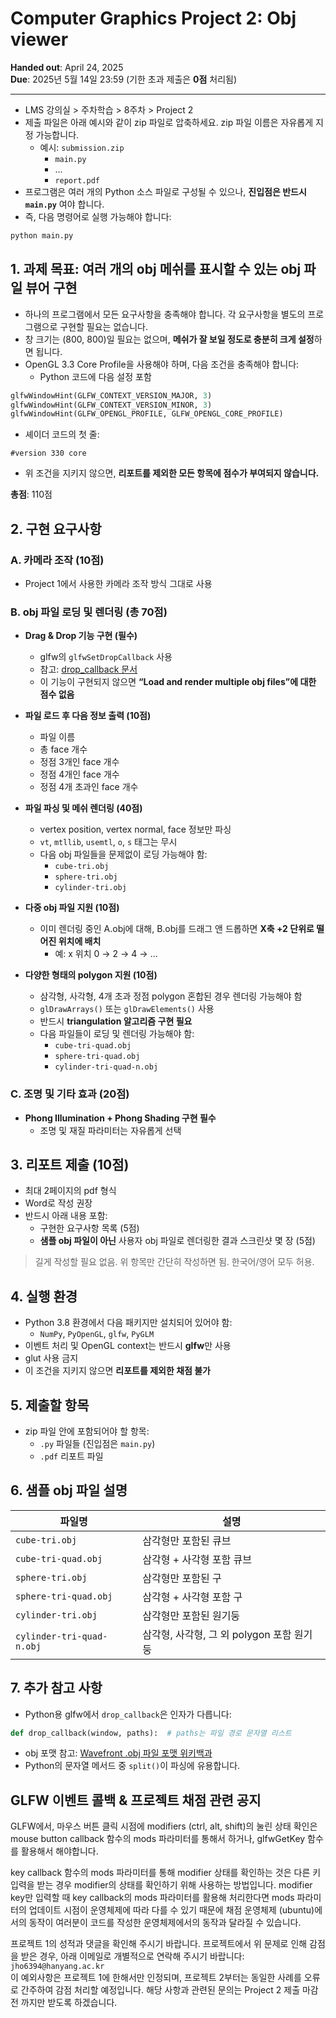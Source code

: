 # Computer Graphics Project 2: Obj viewer

**Handed out**: April 24, 2025  
**Due**: 2025년 5월 14일 23:59 (기한 초과 제출은 **0점** 처리됨)

---

- LMS 강의실 > 주차학습 > 8주차 > Project 2
- 제출 파일은 아래 예시와 같이 zip 파일로 압축하세요. zip 파일 이름은 자유롭게 지정 가능합니다.
  - 예시: `submission.zip`
    - `main.py`
    - ...
    - `report.pdf`
- 프로그램은 여러 개의 Python 소스 파일로 구성될 수 있으나, **진입점은 반드시 `main.py`** 여야 합니다.
- 즉, 다음 명령어로 실행 가능해야 합니다:

```bash
python main.py
```

## 1. 과제 목표: 여러 개의 obj 메쉬를 표시할 수 있는 obj 파일 뷰어 구현

- 하나의 프로그램에서 모든 요구사항을 충족해야 합니다. 각 요구사항을 별도의 프로그램으로 구현할 필요는 없습니다.
- 창 크기는 (800, 800)일 필요는 없으며, **메쉬가 잘 보일 정도로 충분히 크게 설정**하면 됩니다.
- OpenGL 3.3 Core Profile을 사용해야 하며, 다음 조건을 충족해야 합니다:
  - Python 코드에 다음 설정 포함
```python
glfwWindowHint(GLFW_CONTEXT_VERSION_MAJOR, 3)
glfwWindowHint(GLFW_CONTEXT_VERSION_MINOR, 3)
glfwWindowHint(GLFW_OPENGL_PROFILE, GLFW_OPENGL_CORE_PROFILE)
```
  - 셰이더 코드의 첫 줄:
```
#version 330 core
```
  - 위 조건을 지키지 않으면, **리포트를 제외한 모든 항목에 점수가 부여되지 않습니다.**

**총점**: 110점

## 2. 구현 요구사항

### A. 카메라 조작 (10점)
- Project 1에서 사용한 카메라 조작 방식 그대로 사용

### B. obj 파일 로딩 및 렌더링 (총 70점)

- **Drag & Drop 기능 구현 (필수)**
  - glfw의 `glfwSetDropCallback` 사용  
  - 참고: [drop_callback 문서](https://www.glfw.org/docs/latest/input_guide.html#path_drop)
  - 이 기능이 구현되지 않으면 **“Load and render multiple obj files”에 대한 점수 없음**

- **파일 로드 후 다음 정보 출력 (10점)**
  - 파일 이름
  - 총 face 개수
  - 정점 3개인 face 개수
  - 정점 4개인 face 개수
  - 정점 4개 초과인 face 개수

- **파일 파싱 및 메쉬 렌더링 (40점)**
  - vertex position, vertex normal, face 정보만 파싱
  - `vt`, `mtllib`, `usemtl`, `o`, `s` 태그는 무시
  - 다음 obj 파일들을 문제없이 로딩 가능해야 함:
    - `cube-tri.obj`
    - `sphere-tri.obj`
    - `cylinder-tri.obj`

- **다중 obj 파일 지원 (10점)**
  - 이미 렌더링 중인 A.obj에 대해, B.obj를 드래그 앤 드롭하면 **X축 +2 단위로 떨어진 위치에 배치**
    - 예: x 위치 0 → 2 → 4 → ...

- **다양한 형태의 polygon 지원 (10점)**
  - 삼각형, 사각형, 4개 초과 정점 polygon 혼합된 경우 렌더링 가능해야 함
  - `glDrawArrays()` 또는 `glDrawElements()` 사용
  - 반드시 **triangulation 알고리즘 구현 필요**
  - 다음 파일들이 로딩 및 렌더링 가능해야 함:
    - `cube-tri-quad.obj`
    - `sphere-tri-quad.obj`
    - `cylinder-tri-quad-n.obj`

### C. 조명 및 기타 효과 (20점)

- **Phong Illumination + Phong Shading 구현 필수**
  - 조명 및 재질 파라미터는 자유롭게 선택

## 3. 리포트 제출 (10점)

- 최대 2페이지의 pdf 형식
- Word로 작성 권장
- 반드시 아래 내용 포함:
  - 구현한 요구사항 목록 (5점)
  - **샘플 obj 파일이 아닌** 사용자 obj 파일로 렌더링한 결과 스크린샷 몇 장 (5점)

> 길게 작성할 필요 없음. 위 항목만 간단히 작성하면 됨. 한국어/영어 모두 허용.

## 4. 실행 환경

- Python 3.8 환경에서 다음 패키지만 설치되어 있어야 함:
  - `NumPy`, `PyOpenGL`, `glfw`, `PyGLM`
- 이벤트 처리 및 OpenGL context는 반드시 **glfw**만 사용
- glut 사용 금지
- 이 조건을 지키지 않으면 **리포트를 제외한 채점 불가**

## 5. 제출할 항목

- zip 파일 안에 포함되어야 할 항목:
  - `.py` 파일들 (진입점은 `main.py`)
  - `.pdf` 리포트 파일

## 6. 샘플 obj 파일 설명

| 파일명                   | 설명                                       |
|-------------------------|--------------------------------------------|
| `cube-tri.obj`          | 삼각형만 포함된 큐브                       |
| `cube-tri-quad.obj`     | 삼각형 + 사각형 포함 큐브                 |
| `sphere-tri.obj`        | 삼각형만 포함된 구                         |
| `sphere-tri-quad.obj`   | 삼각형 + 사각형 포함 구                   |
| `cylinder-tri.obj`      | 삼각형만 포함된 원기둥                    |
| `cylinder-tri-quad-n.obj` | 삼각형, 사각형, 그 외 polygon 포함 원기둥 |

## 7. 추가 참고 사항

- Python용 glfw에서 `drop_callback`은 인자가 다릅니다:
```python
def drop_callback(window, paths):  # paths는 파일 경로 문자열 리스트
```
- obj 포맷 참고: [Wavefront .obj 파일 포맷 위키백과](https://en.wikipedia.org/wiki/Wavefront_.obj_file)
- Python의 문자열 메서드 중 `split()`이 파싱에 유용합니다.

## GLFW 이벤트 콜백 & 프로젝트 채점 관련 공지 

GLFW에서, 마우스 버튼 클릭 시점에 modifiers (ctrl, alt, shift)의 눌린 상태 확인은 mouse button callback 함수의 mods 파라미터를 통해서 하거나, glfwGetKey 함수를 활용해서 해야합니다.

key callback 함수의 mods 파라미터를 통해 modifier 상태를 확인하는 것은 다른 키 입력을 받는 경우 modifier의 상태를 확인하기 위해 사용하는 방법입니다. modifier key만 입력할 때 key callback의 mods 파라미터를 활용해 처리한다면 mods 파라미터의 업데이트 시점이 운영체제에 따라 다를 수 있기 때문에 채점 운영체제 (ubuntu)에서의 동작이 여러분이 코드를 작성한 운영체제에서의 동작과 달라질 수 있습니다.

프로젝트 1의 성적과 댓글을 확인해 주시기 바랍니다. 프로젝트에서 위 문제로 인해 감점을 받은 경우, 아래 이메일로 개별적으로 연락해 주시기 바랍니다: `jho6394@hanyang.ac.kr`  
이 예외사항은 프로젝트 1에 한해서만 인정되며, 프로젝트 2부터는 동일한 사례를 오류로 간주하여 감점 처리할 예정입니다.
해당 사항과 관련된 문의는 Project 2 제출 마감 전 까지만 받도록 하겠습니다.